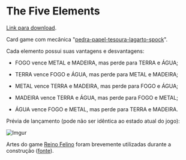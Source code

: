 # The Five Elements

[Link para download](https://mega.nz/file/7Il1nCQL#tVIu_M89FQP56fBuvdT6hCR8SQEhDYwF96Ho69SOOow).

Card game com mecânica "[pedra-papel-tesoura-lagarto-spock](https://www.google.com/search?q=rock+paper+scissors+lizard+spock)".

Cada elemento possui suas vantagens e desvantagens:

* FOGO vence METAL e MADEIRA, mas perde para TERRA e ÁGUA;

* TERRA vence FOGO e ÁGUA, mas perde para METAL e MADEIRA;

* METAL vence TERRA e MADEIRA, mas perde para FOGO e ÁGUA;

* MADEIRA vence TERRA e ÁGUA, mas perde para FOGO e METAL;

* ÁGUA vence FOGO e METAL, mas perde para TERRA e MADEIRA.

Prévia de lançamento (pode não ser idêntica ao estado atual do jogo):

![Imgur](https://i.imgur.com/Xg6ySCh.png)

Artes do game [Reino Felino](https://mewmewdevart.itch.io/reino-felino) foram brevemente utilizadas durante a construção ([fonte](https://i.imgur.com/CKqzohW.png)).
